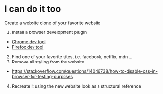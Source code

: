 # I can do it too

Create a website clone of your favorite website

1. Install a browser development plugin
  - [Chrome dev tool](https://chrome.google.com/webstore/detail/web-developer/bfbameneiokkgbdmiekhjnmfkcnldhhm?hl=sv)
  - [Firefox dev tool](https://addons.mozilla.org/en-US/firefox/addon/web-developer/)
2. Find one of your favorite sites, i.e. facebook, netflix, mdn ...
3. Remove all styling from the website
  - https://stackoverflow.com/questions/14046738/how-to-disable-css-in-browser-for-testing-purposes
4. Recreate it using the new website look as a structural reference